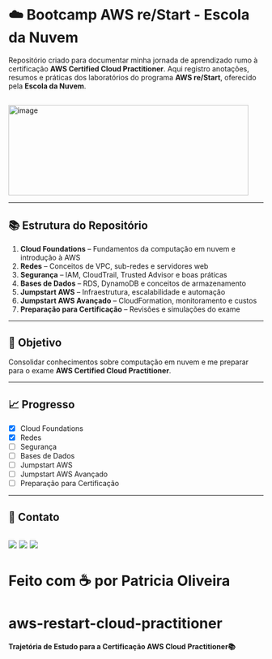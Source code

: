 
# ☁️ Bootcamp AWS re/Start - Escola da Nuvem

Repositório criado para documentar minha jornada de aprendizado rumo à certificação **AWS Certified Cloud Practitioner**.
Aqui registro anotações, resumos e práticas dos laboratórios do programa **AWS re/Start**, oferecido pela **Escola da Nuvem**.
##
<img width="474" height="178" alt="image" src="https://github.com/user-attachments/assets/f23e054a-0f0d-48b9-a589-019ed1d16a23" />


---

## 📚 Estrutura do Repositório

1. **Cloud Foundations** – Fundamentos da computação em nuvem e introdução à AWS  
2. **Redes** – Conceitos de VPC, sub-redes e servidores web  
3. **Segurança** – IAM, CloudTrail, Trusted Advisor e boas práticas  
4. **Bases de Dados** – RDS, DynamoDB e conceitos de armazenamento  
5. **Jumpstart AWS** – Infraestrutura, escalabilidade e automação  
6. **Jumpstart AWS Avançado** – CloudFormation, monitoramento e custos  
7. **Preparação para Certificação** – Revisões e simulações do exame  

---

## 🎯 Objetivo
Consolidar conhecimentos sobre computação em nuvem e me preparar para o exame **AWS Certified Cloud Practitioner**.

---

## 📈 Progresso
- [x] Cloud Foundations
- [x] Redes
- [ ] Segurança
- [ ] Bases de Dados
- [ ]  Jumpstart AWS
- [ ] Jumpstart AWS Avançado
- [ ] Preparação para Certificação

---

## 💬 Contato
<a href = "mailto:patriciaoliveirasavarezi@gmail.com"><img src="https://img.shields.io/badge/-Email-67cb57?style=for-the-badge&logo=gmail&logoColor=fff"></a>
<a href="https://www.linkedin.com/in/savarezi"><img src="https://img.shields.io/badge/-LinkedIn-67cb57?style=for-the-badge&logo=linkedin&logoColor=fff"></a>
<a href="https://discord.gg/nGV6mJyA"><img src="https://img.shields.io/badge/-Discord-67cb57?style=for-the-badge&logo=discord&logoColor=fff"></a>
---
Feito com ☕ por Patricia Oliveira  
=======
# aws-restart-cloud-practitioner
**Trajetória de Estudo para a Certificação AWS Cloud Practitioner📚**

